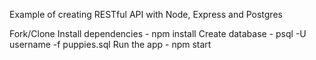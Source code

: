 Example of creating RESTful API with Node, Express and Postgres

Fork/Clone
Install dependencies - npm install
Create database  - psql -U username -f puppies.sql
Run the app  - npm start